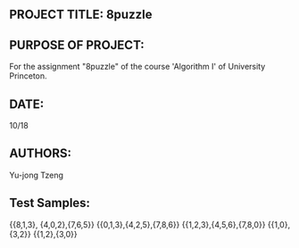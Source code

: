 ## PROJECT TITLE: 8puzzle

## PURPOSE OF PROJECT: 
For the assignment "8puzzle" of the course 'Algorithm I' of University Princeton. 

## DATE: 
10/18

## AUTHORS: 
Yu-jong Tzeng

## Test Samples:

{{8,1,3}, {4,0,2},{7,6,5}}
{{0,1,3},{4,2,5},{7,8,6}}
{{1,2,3},{4,5,6},{7,8,0}}
{{1,0},{3,2}}
{{1,2},{3,0}}
